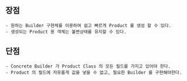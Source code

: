 ## 장점
    - 원하는 Builder 구현체를 이용하여 쉽고 빠르게 Product 를 생성 할 수 있다.
    - 생성되는 Product 용 객체는 불변상태를 유지할 수 있다.
## 단점
    - Concrete Builder 가 Product Class 의 모든 필드를 가지고 있어야 한다.
    - Product 의 필드에 자유롭게 값을 넣을 수 없고, 필요한 Builder 를 구현해야한다.